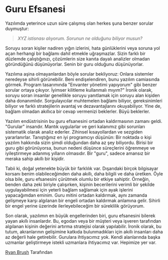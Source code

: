 # Guru Efsanesi

Yazılımda yeterince uzun süre çalışmış olan herkes şuna benzer sorular duymuştur:

> *XYZ istisnası alıyorum. Sorunun ne olduğunu biliyor musun?*

Soruyu soran kişiler nadiren yığın izlerini, hata günlüklerini veya soruna yol açan herhangi bir bağlamı dahil etmekle uğraşmazlar. Sizin farklı bir düzlemde çalıştığınızı, çözümlerin size kanıta dayalı analizler olmadan göründüğünü düşünüyorlar. Senin bir guru olduğunu düşünüyorlar.

Yazılıma aşina olmayanlardan böyle sorular bekliyoruz: Onlara sistemler neredeyse sihirli görünebilir. Beni endişelendiren, bunu yazılım camiasında görmek. Program tasarımında "Envanter yönetimi yapıyorum" gibi benzer sorular ortaya çıkıyor. İyimser kilitleme kullanmalı mıyım?" İronik olarak, soruyu soran insanlar genellikle soruyu yanıtlamak için soruyu alan kişiden daha donanımlıdır. Sorgulayıcılar muhtemelen bağlamı biliyor, gereksinimleri biliyor ve farklı stratejilerin avantaj ve dezavantajlarını okuyabiliyor. Yine de, bağlam olmadan akıllıca bir cevap vermenizi beklerler. Büyü beklerler.

Yazılım endüstrisinin bu guru efsanesini ortadan kaldırmasının zamanı geldi. "Gurular" insandır. Mantık uygularlar ve geri kalanımız gibi sorunları sistematik olarak analiz ederler. Zihinsel kısayollardan ve sezgiden yararlanırlar. Tanıştığınız en iyi programcıyı düşünün: Bir noktada o kişi yazılım hakkında sizin şimdi olduğundan daha az şey biliyordu. Birisi bir guru gibi görünüyorsa, bunun nedeni düşünce süreçlerini öğrenmeye ve iyileştirmeye adanmış yılların olmasıdır. Bir "guru", sadece amansız bir meraka sahip akıllı bir kişidir.

Tabii ki, doğal yetenekte büyük bir farklılık var. Dışarıdaki birçok bilgisayar korsanı benim olabileceğimden daha akıllı, daha bilgili ve daha üretken. Öyle olsa bile, guru efsanesini çürütmek olumlu bir etkiye sahiptir. Örneğin, benden daha zeki biriyle çalışırken, kişinin becerilerini verimli bir şekilde uygulayabilmesi için yeterli bağlam sağlamak için ayak işlerini yapacağımdan eminim. Guru mitini ortadan kaldırmak, aynı zamanda gelişmeye karşı algılanan bir engeli ortadan kaldırmak anlamına gelir. Sihirli bir engel yerine üzerinde ilerleyebileceğim bir süreklilik görüyorum.

Son olarak, yazılımın en büyük engellerinden biri, guru efsanesini bilerek yayan akıllı insanlardır. Bu, egodan veya bir müşteri veya işveren tarafından algılanan kişinin değerini artırma stratejisi olarak yapılabilir. İronik olarak, bu tutum, akranlarının gelişimine katkıda bulunmadıkları için akıllı insanları daha az değerli hale getirebilir. Gurulara ihtiyacımız yok. Kendi alanlarında başka uzmanlar geliştirmeye istekli uzmanlara ihtiyacımız var. Hepimize yer var.

[Ryan Brush](http://programmer.97things.oreilly.com/wiki/index.php/Ryan_Brush) Tarafından